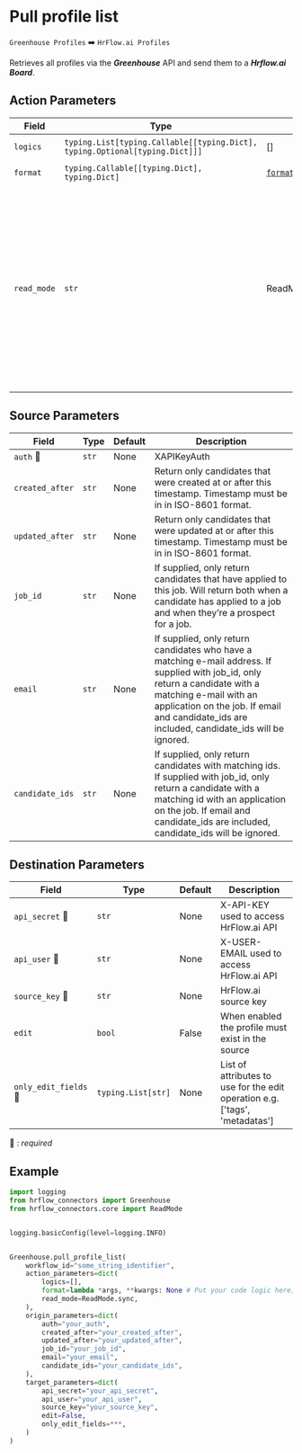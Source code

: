 # Pull profile list
`Greenhouse Profiles` :arrow_right: `HrFlow.ai Profiles`

Retrieves all profiles via the ***Greenhouse*** API and send them to a ***Hrflow.ai Board***.



## Action Parameters

| Field | Type | Default | Description |
| ----- | ---- | ------- | ----------- |
| `logics`  | `typing.List[typing.Callable[[typing.Dict], typing.Optional[typing.Dict]]]` | [] | List of logic functions |
| `format`  | `typing.Callable[[typing.Dict], typing.Dict]` | [`format_to_hrflow_profile`](../connector.py#L167) | Formatting function |
| `read_mode`  | `str` | ReadMode.sync | If 'incremental' then `read_from` of the last run is given to Origin Warehouse during read. **The actual behavior depends on implementation of read**. In 'sync' mode `read_from` is neither fetched nor given to Origin Warehouse during read. |

## Source Parameters

| Field | Type | Default | Description |
| ----- | ---- | ------- | ----------- |
| `auth` :red_circle: | `str` | None | XAPIKeyAuth |
| `created_after`  | `str` | None | Return only candidates that were created at or after this timestamp. Timestamp must be in in ISO-8601 format. |
| `updated_after`  | `str` | None | Return only candidates that were updated at or after this timestamp. Timestamp must be in in ISO-8601 format. |
| `job_id`  | `str` | None | If supplied, only return candidates that have applied to this job. Will return both when a candidate has applied to a job and when they’re a prospect for a job. |
| `email`  | `str` | None | If supplied, only return candidates who have a matching e-mail address. If supplied with job_id, only return a candidate with a matching e-mail with an application on the job. If email and candidate_ids are included, candidate_ids will be ignored. |
| `candidate_ids`  | `str` | None | If supplied, only return candidates with matching ids. If supplied with job_id, only return a candidate with a matching id with an application on the job. If email and candidate_ids are included, candidate_ids will be ignored. |

## Destination Parameters

| Field | Type | Default | Description |
| ----- | ---- | ------- | ----------- |
| `api_secret` :red_circle: | `str` | None | X-API-KEY used to access HrFlow.ai API |
| `api_user` :red_circle: | `str` | None | X-USER-EMAIL used to access HrFlow.ai API |
| `source_key` :red_circle: | `str` | None | HrFlow.ai source key |
| `edit`  | `bool` | False | When enabled the profile must exist in the source |
| `only_edit_fields` :red_circle: | `typing.List[str]` | None | List of attributes to use for the edit operation e.g. ['tags', 'metadatas'] |

:red_circle: : *required*

## Example

```python
import logging
from hrflow_connectors import Greenhouse
from hrflow_connectors.core import ReadMode


logging.basicConfig(level=logging.INFO)


Greenhouse.pull_profile_list(
    workflow_id="some_string_identifier",
    action_parameters=dict(
        logics=[],
        format=lambda *args, **kwargs: None # Put your code logic here,
        read_mode=ReadMode.sync,
    ),
    origin_parameters=dict(
        auth="your_auth",
        created_after="your_created_after",
        updated_after="your_updated_after",
        job_id="your_job_id",
        email="your_email",
        candidate_ids="your_candidate_ids",
    ),
    target_parameters=dict(
        api_secret="your_api_secret",
        api_user="your_api_user",
        source_key="your_source_key",
        edit=False,
        only_edit_fields=***,
    )
)
```